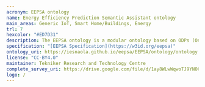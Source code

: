```yaml
--- 
acronym: EEPSA ontology
name: Energy Efficiency Prediction Semantic Assistant ontology
main_areas: Generic IoT, Smart Home/Buildings, Energy
trl: 7
hexcolor: "#ED7D31"
description: The EEPSA ontology is a modular ontology based on ODPs (Ontology Design Patterns) and focused on energy efficiency and thermal comfort in buildings but it is aimed at being reusable and easily customizable for other use cases in similar domains.
specification: "[EEPSA Specification](https://w3id.org/eepsa)"
ontology_uri: https://iesnaola.github.io/eepsa/EEPSA/ontology/ontology.xml
license: "CC-BY4.0"
maintainer: Tekniker Research and Technology Centre
complete_survey_uri: https://drive.google.com/file/d/1ay8WLwWqwoTJ9YNOCxILjabdKi9Z9dKX/view?usp=sharing
logo: /
--- 
```

